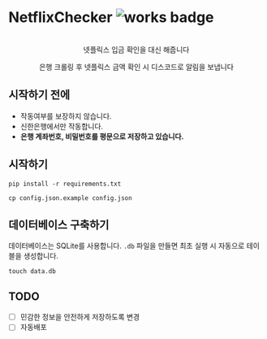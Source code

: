 # NetflixChecker ![works badge](https://cdn.jsdelivr.net/gh/nikku/works-on-my-machine@v0.2.0/badge.svg)
<br/>
<div align="center">
넷플릭스 입금 확인을 대신 해줍니다

은행 크롤링 후 넷플릭스 금액 확인 시 디스코드로 알림을 보냅니다
</div>

## 시작하기 전에

- 작동여부를 보장하지 않습니다.
- 신한은행에서만 작동합니다.
- **은행 계좌번호, 비밀번호를 평문으로 저장하고 있습니다.**

## 시작하기

```shell
pip install -r requirements.txt
```

```shell
cp config.json.example config.json
```

## 데이터베이스 구축하기 

데이터베이스는 SQLite를 사용합니다. `.db` 파일을 만들면 최초 실행 시 자동으로 테이블을 생성합니다.

```shell
touch data.db
```

## TODO

- [ ] 민감한 정보을 안전하게 저장하도록 변경
- [ ] 자동배포
